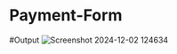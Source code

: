 # Payment-Form
#Output
![Screenshot 2024-12-02 124634](https://github.com/user-attachments/assets/a599cf3b-f7b0-4e9b-8d9e-c25fbe81b0ee)
